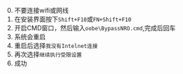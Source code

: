 0. 不要连接wifi或网线
1. 在安装界面按下`Shift+F10`或`FN+Shift+F10`
2. 开启CMD窗口，然后输入`oobe\BypassNRO.cmd`,完成后回车
3. 系统会重启
4. 重启后选择`我没有Intelnet连接`
5. 再次选择`继续执行受限设置`
6. 成功